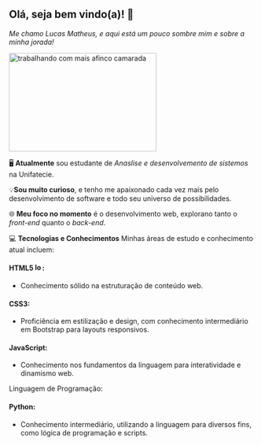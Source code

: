 ## Olá, seja bem vindo(a)! 👋

*Me chamo Lucas Matheus, e aqui está um pouco sombre mim e sobre a minha jorada!*


<img src="https://wordpress-cms-revista-prod-assets.quero.space/legacy_posts/post_images/15721/a3db5ae0d93f3eaf373589f2e21c36e5dade68e6.gif?1551215966" alt="trabalhando com mais afinco camarada" width="300" height="200">

🖥️ **Atualmente** sou estudante de *Anaslise e desenvolvemento de sistemos* na Unifatecie.

💡**Sou muito curioso**, e tenho me apaixonado cada vez mais pelo desenvolvimento de software e todo seu universo de possibilidades.

🌐 **Meu foco no momento** é o desenvolvimento web, explorano tanto o *front-end* quanto o *back-end*.

💻 **Tecnologias e Conhecimentos**
Minhas áreas de estudo e conhecimento atual incluem:



#### HTML5 <img src="https://upload.wikimedia.org/wikipedia/commons/6/61/HTML5_logo_and_wordmark.svg" alt="logo html" width="15" height="15">: 
- Conhecimento sólido na estruturação de conteúdo web.

#### CSS3:
- Proficiência em estilização e design, com conhecimento intermediário em Bootstrap para layouts responsivos.

#### JavaScript:
- Conhecimento nos fundamentos da linguagem para interatividade e dinamismo web.

Linguagem de Programação:

#### Python:
- Conhecimento intermediário, utilizando a linguagem para diversos fins, como lógica de programação e scripts.
